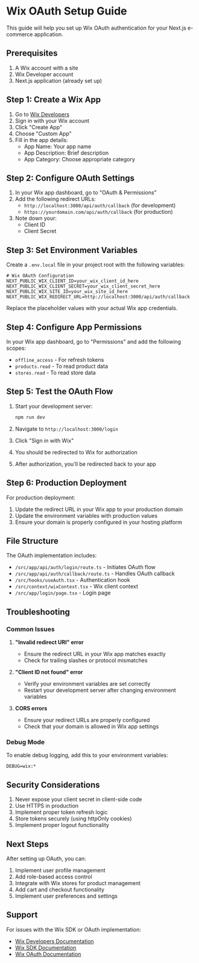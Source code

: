 # Wix OAuth Setup Guide

This guide will help you set up Wix OAuth authentication for your Next.js e-commerce application.

## Prerequisites

1. A Wix account with a site
2. Wix Developer account
3. Next.js application (already set up)

## Step 1: Create a Wix App

1. Go to [Wix Developers](https://dev.wix.com/)
2. Sign in with your Wix account
3. Click "Create App"
4. Choose "Custom App"
5. Fill in the app details:
   - App Name: Your app name
   - App Description: Brief description
   - App Category: Choose appropriate category

## Step 2: Configure OAuth Settings

1. In your Wix app dashboard, go to "OAuth & Permissions"
2. Add the following redirect URLs:
   - `http://localhost:3000/api/auth/callback` (for development)
   - `https://yourdomain.com/api/auth/callback` (for production)
3. Note down your:
   - Client ID
   - Client Secret

## Step 3: Set Environment Variables

Create a `.env.local` file in your project root with the following variables:

```env
# Wix OAuth Configuration
NEXT_PUBLIC_WIX_CLIENT_ID=your_wix_client_id_here
NEXT_PUBLIC_WIX_CLIENT_SECRET=your_wix_client_secret_here
NEXT_PUBLIC_WIX_SITE_ID=your_wix_site_id_here
NEXT_PUBLIC_WIX_REDIRECT_URL=http://localhost:3000/api/auth/callback
```

Replace the placeholder values with your actual Wix app credentials.

## Step 4: Configure App Permissions

In your Wix app dashboard, go to "Permissions" and add the following scopes:

- `offline_access` - For refresh tokens
- `products.read` - To read product data
- `stores.read` - To read store data

## Step 5: Test the OAuth Flow

1. Start your development server:
   ```bash
   npm run dev
   ```

2. Navigate to `http://localhost:3000/login`
3. Click "Sign in with Wix"
4. You should be redirected to Wix for authorization
5. After authorization, you'll be redirected back to your app

## Step 6: Production Deployment

For production deployment:

1. Update the redirect URL in your Wix app to your production domain
2. Update the environment variables with production values
3. Ensure your domain is properly configured in your hosting platform

## File Structure

The OAuth implementation includes:

- `/src/app/api/auth/login/route.ts` - Initiates OAuth flow
- `/src/app/api/auth/callback/route.ts` - Handles OAuth callback
- `/src/hooks/useAuth.tsx` - Authentication hook
- `/src/context/wixContext.tsx` - Wix client context
- `/src/app/login/page.tsx` - Login page

## Troubleshooting

### Common Issues

1. **"Invalid redirect URI" error**
   - Ensure the redirect URL in your Wix app matches exactly
   - Check for trailing slashes or protocol mismatches

2. **"Client ID not found" error**
   - Verify your environment variables are set correctly
   - Restart your development server after changing environment variables

3. **CORS errors**
   - Ensure your redirect URLs are properly configured
   - Check that your domain is allowed in Wix app settings

### Debug Mode

To enable debug logging, add this to your environment variables:

```env
DEBUG=wix:*
```

## Security Considerations

1. Never expose your client secret in client-side code
2. Use HTTPS in production
3. Implement proper token refresh logic
4. Store tokens securely (using httpOnly cookies)
5. Implement proper logout functionality

## Next Steps

After setting up OAuth, you can:

1. Implement user profile management
2. Add role-based access control
3. Integrate with Wix stores for product management
4. Add cart and checkout functionality
5. Implement user preferences and settings

## Support

For issues with the Wix SDK or OAuth implementation:

- [Wix Developers Documentation](https://dev.wix.com/)
- [Wix SDK Documentation](https://dev.wix.com/docs/sdk/)
- [Wix OAuth Documentation](https://dev.wix.com/docs/oauth/) 